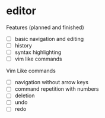 # editor

Features (planned and finished)
- [ ] basic navigation and editing
- [ ] history
- [ ] syntax highlighting
- [ ] vim like commands

Vim Like commands
- [ ] navigation without arrow keys
- [ ] command repetition with numbers
- [ ] deletion
- [ ] undo
- [ ] redo
